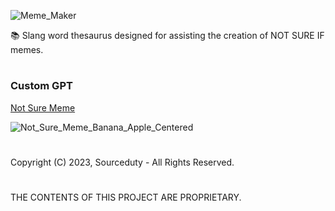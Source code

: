 ![Meme_Maker](https://github.com/sourceduty/Not_Sure_Slang_Meme_Thesaurus/assets/123030236/dcdbef04-1f97-4a1e-85b8-522b04f30e21)

📚 Slang word thesaurus designed for assisting the creation of NOT SURE IF memes.

#
### Custom GPT

[Not Sure Meme](https://chat.openai.com/g/g-v5Fj4kvL2-not-sure-meme)

![Not_Sure_Meme_Banana_Apple_Centered](https://github.com/sourceduty/Not_Sure_Slang_Meme_Thesaurus/assets/123030236/5d73f8c6-089f-4d94-8e80-db66dc0037ae)

#
Copyright (C) 2023,  Sourceduty - All Rights Reserved.
#
THE CONTENTS OF THIS PROJECT ARE PROPRIETARY.
